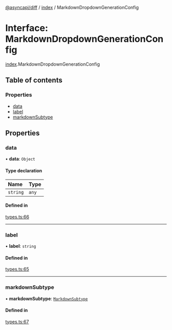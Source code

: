 [@asyncapi/diff](../README.md) / [index](../modules/index.md) / MarkdownDropdownGenerationConfig

# Interface: MarkdownDropdownGenerationConfig

[index](../modules/index.md).MarkdownDropdownGenerationConfig

## Table of contents

### Properties

- [data](index.MarkdownDropdownGenerationConfig.md#data)
- [label](index.MarkdownDropdownGenerationConfig.md#label)
- [markdownSubtype](index.MarkdownDropdownGenerationConfig.md#markdownsubtype)

## Properties

### data

• **data**: `Object`

#### Type declaration

| Name | Type |
| :------ | :------ |
| `string` | `any` |

#### Defined in

[types.ts:66](https://github.com/asyncapi/diff/blob/867b9b4/src/types.ts#L66)

___

### label

• **label**: `string`

#### Defined in

[types.ts:65](https://github.com/asyncapi/diff/blob/867b9b4/src/types.ts#L65)

___

### markdownSubtype

• **markdownSubtype**: [`MarkdownSubtype`](../modules/index.md#markdownsubtype)

#### Defined in

[types.ts:67](https://github.com/asyncapi/diff/blob/867b9b4/src/types.ts#L67)
